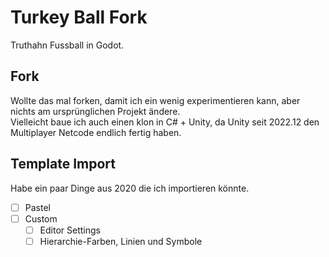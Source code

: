 # Turkey Ball Fork
Truthahn Fussball in Godot.

## Fork
Wollte das mal forken, damit ich ein wenig experimentieren kann, aber nichts am ursprünglichen Projekt ändere.\
Vielleicht baue ich auch einen klon in C# + Unity, da Unity seit 2022.12 den Multiplayer Netcode endlich fertig haben.

## Template Import
Habe ein paar Dinge aus 2020 die ich importieren könnte.

- [ ] Pastel
- [ ] Custom
  - [ ] Editor Settings
  - [ ] Hierarchie-Farben, Linien und Symbole
